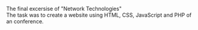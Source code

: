 The final excersise of "Network Technologies" <br>
The task was to create a website using HTML, CSS, JavaScript and PHP of an conference.
